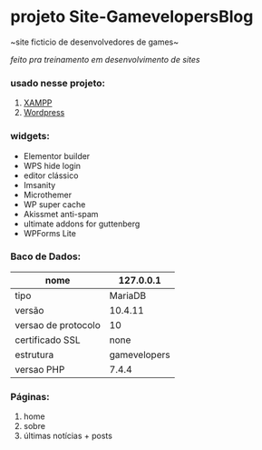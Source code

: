 # projeto Site-GamevelopersBlog
~site ficticio de desenvolvedores de games~
 
 *feito pra treinamento em desenvolvimento de sites*
### usado nesse projeto:
1. [XAMPP](https://www.apachefriends.org/pt_br/index.html)
2. [Wordpress](https://wordpress.org/)
### widgets:
* Elementor builder
* WPS hide login
* editor clássico
* Imsanity
* Microthemer
* WP super cache
* Akissmet anti-spam
* ultimate addons for guttenberg
* WPForms Lite
### Baco de Dados:

| nome               | 127.0.0.1    |
|--------------------|--------------|
| tipo               |    MariaDB   |
| versão             |    10.4.11   |
| versao de protocolo|         10   |
| certificado SSL    |       none   |
| estrutura          | gamevelopers |
| versao PHP         |        7.4.4 |

### Páginas:
1. home
2. sobre
3. últimas notícias + posts
